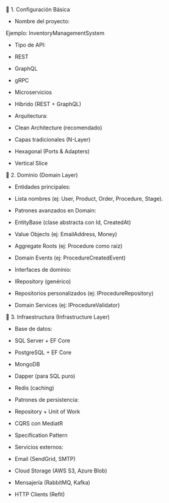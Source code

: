 🔹 1. Configuración Básica

* Nombre del proyecto:

Ejemplo: InventoryManagementSystem

* Tipo de API:

- REST

- GraphQL

- gRPC

- Microservicios

- Híbrido (REST + GraphQL)

* Arquitectura:

- Clean Architecture (recomendado)

- Capas tradicionales (N-Layer)

- Hexagonal (Ports & Adapters)

- Vertical Slice



🔹 2. Dominio (Domain Layer)

* Entidades principales:

- Lista nombres (ej: User, Product, Order, Procedure, Stage).

* Patrones avanzados en Domain:

* EntityBase (clase abstracta con Id, CreatedAt)

- Value Objects (ej: EmailAddress, Money)

- Aggregate Roots (ej: Procedure como raíz)

- Domain Events (ej: ProcedureCreatedEvent)

* Interfaces de dominio:

- IRepository<T> (genérico)

- Repositorios personalizados (ej: IProcedureRepository)

- Domain Services (ej: IProcedureValidator)



🔹 3. Infraestructura (Infrastructure Layer)

* Base de datos:

- SQL Server + EF Core

- PostgreSQL + EF Core

- MongoDB

- Dapper (para SQL puro)

- Redis (caching)

* Patrones de persistencia:

- Repository + Unit of Work

- CQRS con MediatR

- Specification Pattern

* Servicios externos:

- Email (SendGrid, SMTP)

- Cloud Storage (AWS S3, Azure Blob)

- Mensajería (RabbitMQ, Kafka)

- HTTP Clients (Refit)

